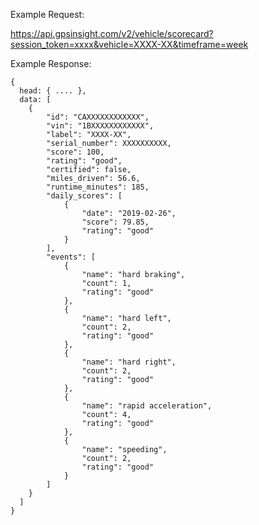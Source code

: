 Example Request:

https://api.gpsinsight.com/v2/vehicle/scorecard?session_token=xxxx&vehicle=XXXX-XX&timeframe=week

Example Response:

    {
      head: { .... },
      data: [
        {
            "id": "CAXXXXXXXXXXXX",
            "vin": "1BXXXXXXXXXXXX",
            "label": "XXXX-XX",
            "serial_number": XXXXXXXXXX,
            "score": 100,
            "rating": "good",
            "certified": false,
            "miles_driven": 56.6,
            "runtime_minutes": 185,
            "daily_scores": [
                {
                    "date": "2019-02-26",
                    "score": 79.85,
                    "rating": "good"
                }
            ],
            "events": [
                {
                    "name": "hard braking",
                    "count": 1,
                    "rating": "good"
                },
                {
                    "name": "hard left",
                    "count": 2,
                    "rating": "good"
                },
                {
                    "name": "hard right",
                    "count": 2,
                    "rating": "good"
                },
                {
                    "name": "rapid acceleration",
                    "count": 4,
                    "rating": "good"
                },
                {
                    "name": "speeding",
                    "count": 2,
                    "rating": "good"
                }
            ]
        }
      ]
    }

